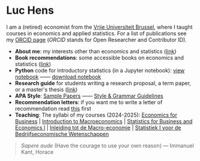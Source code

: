 # Luc Hens

I am a (retired) economist from the [Vrije Universiteit Brussel](http://www.vub.ac.be), where I taught courses in economics and applied statistics. For a list of publications see my [ORCID page](https://orcid.org/0000-0003-4881-9317) (*ORCID* stands for Open Researcher and Contributor ID).

* **About me**: my interests other than economics and statistics ([link](about-me.html))
* **Book recommendations**: some accessible books on economics and statistics ([link](book-recommendations.html))
* **Python** code for introductory statistics (in a Jupyter notebook): [view notebook](https://nbviewer.org/github/luc-hens/luc-hens.github.io/blob/main/statistics_i_using_python.ipynb#)  &mdash;&mdash; [download notebook](statistics_i_using_python.ipynb) 
* **Research guide** for students writing a research proposal, a term paper, or a master's thesis ([link](guide.html))
* **APA Style**:  [Sample Papers](https://apastyle.apa.org/style-grammar-guidelines/paper-format/sample-papers)  &mdash;&mdash; [Style &amp; Grammar Guidelines](https://apastyle.apa.org/style-grammar-guidelines)
* **Recommendation letters**: if you want me to write a letter of recommendation read [this](recommendation.html) first 
* **Teaching**: The syllabi of my courses (2024-2025): [Economics for Business](economics_for_business_syllabus_2024_2025.pdf) | [Introduction to Macroeconomics](introduction_to_macroeconomics_syllabus_2024_2025.pdf) | [Statistics for Business and Economics I](statistics_i_syllabus_2024_2025.pdf) | [Inleiding tot de Macro-economie](inleiding_tot_de_macro_economie_studiewijzer_2024_2025.pdf) | [Statistiek I voor de Bedrijfseconomische Wetenschappen](statistiek_i_studiewijzer_2024_2025.pdf)

> *Sapere aude* (Have the courage to use your own reason) &mdash; Immanuel Kant, Horace